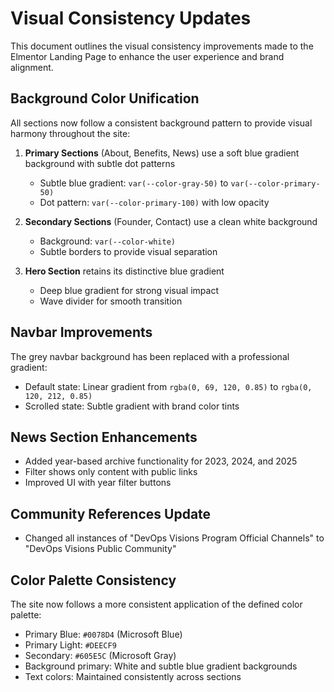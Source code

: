 # Visual Consistency Updates

This document outlines the visual consistency improvements made to the Elmentor Landing Page to enhance the user experience and brand alignment.

## Background Color Unification

All sections now follow a consistent background pattern to provide visual harmony throughout the site:

1. **Primary Sections** (About, Benefits, News) use a soft blue gradient background with subtle dot patterns

   - Subtle blue gradient: `var(--color-gray-50)` to `var(--color-primary-50)`
   - Dot pattern: `var(--color-primary-100)` with low opacity

2. **Secondary Sections** (Founder, Contact) use a clean white background

   - Background: `var(--color-white)`
   - Subtle borders to provide visual separation

3. **Hero Section** retains its distinctive blue gradient
   - Deep blue gradient for strong visual impact
   - Wave divider for smooth transition

## Navbar Improvements

The grey navbar background has been replaced with a professional gradient:

- Default state: Linear gradient from `rgba(0, 69, 120, 0.85)` to `rgba(0, 120, 212, 0.85)`
- Scrolled state: Subtle gradient with brand color tints

## News Section Enhancements

- Added year-based archive functionality for 2023, 2024, and 2025
- Filter shows only content with public links
- Improved UI with year filter buttons

## Community References Update

- Changed all instances of "DevOps Visions Program Official Channels" to "DevOps Visions Public Community"

## Color Palette Consistency

The site now follows a more consistent application of the defined color palette:

- Primary Blue: `#0078D4` (Microsoft Blue)
- Primary Light: `#DEECF9`
- Secondary: `#605E5C` (Microsoft Gray)
- Background primary: White and subtle blue gradient backgrounds
- Text colors: Maintained consistently across sections
